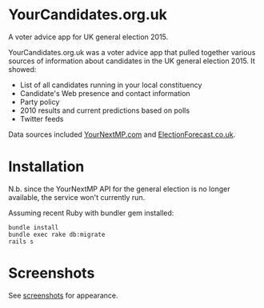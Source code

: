 # YourCandidates.org.uk 
A voter advice app for UK general election 2015.

YourCandidates.org.uk was a voter advice app that pulled together various sources of information about candidates in the UK general election 2015. It showed:

* List of all candidates running in your local constituency
* Candidate's Web presence and contact information
* Party policy
* 2010 results and current predictions based on polls
* Twitter feeds

Data sources included [YourNextMP.com](http://yournextmp.com) and [ElectionForecast.co.uk](http://electionforecast.co.uk).

# Installation

N.b. since the YourNextMP API for the general election is no longer available, the service won't currently run.

Assuming recent Ruby with bundler gem installed:

```
bundle install
bundle exec rake db:migrate
rails s
```

# Screenshots

[screenshot1]: https://raw.githubusercontent.com/AleksiKnuutila/yourcandidates/master/screenshots/frontpage.png "Screenshot 1"

[screenshot2]: https://raw.githubusercontent.com/AleksiKnuutila/yourcandidates/master/screenshots/candidates.png "Screenshot 2"

See [screenshots](https://github.com/AleksiKnuutila/yourcandidates/tree/master/screenshots) for appearance.
